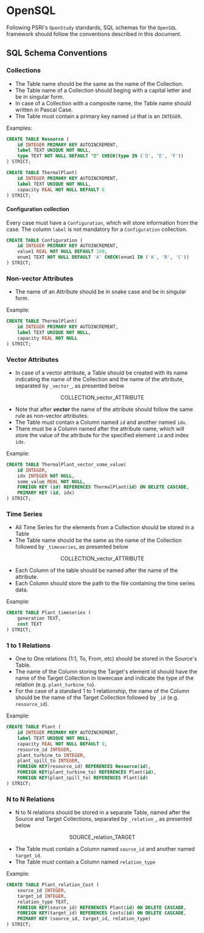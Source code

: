 # OpenSQL

Following PSRI's `OpenStudy` standards, SQL schemas for the `OpenSQL` framework should follow the conventions described in this document.


## SQL Schema Conventions


### Collections

- The Table name should be the same as the name of the Collection.
- The Table name of a Collection should beging with a capital letter and be in singular form.
- In case of a Collection with a composite name, the Table name should written in Pascal Case.
- The Table must contain a primary key named `id` that is an `INTEGER`.

Examples:


```sql
CREATE TABLE Resource (
    id INTEGER PRIMARY KEY AUTOINCREMENT,
    label TEXT UNIQUE NOT NULL,
    type TEXT NOT NULL DEFAULT "D" CHECK(type IN ('D', 'E', 'F'))
) STRICT;

CREATE TABLE ThermalPlant(
    id INTEGER PRIMARY KEY AUTOINCREMENT,
    label TEXT UNIQUE NOT NULL,
    capacity REAL NOT NULL DEFAULT 0
) STRICT;
```

#### Configuration collection

Every case must have a `Configuration`, which will store information from the case. 
The column `label` is not mandatory for a `Configuration` collection.

```sql
CREATE TABLE Configuration (
    id INTEGER PRIMARY KEY AUTOINCREMENT,
    value1 REAL NOT NULL DEFAULT 100,
    enum1 TEXT NOT NULL DEFAULT 'A' CHECK(enum1 IN ('A', 'B', 'C'))
) STRICT;
```


### Non-vector Attributes

- The name of an Attribute should be in snake case and be in singular form.

Example:
```sql
CREATE TABLE ThermalPlant(
    id INTEGER PRIMARY KEY AUTOINCREMENT,
    label TEXT UNIQUE NOT NULL,
    capacity REAL NOT NULL
) STRICT;
```

### Vector Attributes

- In case of a vector attribute, a Table should be created with its name indicating the name of the Collection and the name of the attribute, separated by `_vector_`, as presented below

<p style="text-align: center;"> COLLECTION_vector_ATTRIBUTE</p>

- Note that after **_vector_** the name of the attribute should follow the same rule as non-vector attributes.
- The Table must contain a Column named `id` and another named `idx`.
- There must be a Column named after the attribute name, which will store the value of the attribute for the specified element `id` and index `idx`.

Example:
```sql
CREATE TABLE ThermalPlant_vector_some_value(
    id INTEGER,
    idx INTEGER NOT NULL,
    some_value REAL NOT NULL,
    FOREIGN KEY (id) REFERENCES ThermalPlant(id) ON DELETE CASCADE,
    PRIMARY KEY (id, idx)
) STRICT;
```

### Time Series

- All Time Series for the elements from a Collection should be stored in a Table
- The Table name should be the same as the name of the Collection followed by `_timeseries`, as presented below

<p style="text-align: center"> COLLECTION_vector_ATTRIBUTE</p>

- Each Column of the table should be named after the name of the attribute.
- Each Column should store the path to the file containing the time series data.

Example:

```sql
CREATE TABLE Plant_timeseries (
    generation TEXT,
    cost TEXT
) STRICT;
```

### 1 to 1 Relations

- One to One relations (1:1, To, From, etc) should be stored in the Source's Table.
- The name of the Column storing the Target's element id should have the name of the Target Collection in lowercase and indicate the type of the relation (e.g. `plant_turbine_to`).
- For the case of a standard 1 to 1 relationship, the name of the Column should be the name of the Target Collection followed by `_id` (e.g. `resource_id`).

Example:

```sql
CREATE TABLE Plant (
    id INTEGER PRIMARY KEY AUTOINCREMENT,
    label TEXT UNIQUE NOT NULL,
    capacity REAL NOT NULL DEFAULT 0,
    resource_id INTEGER,
    plant_turbine_to INTEGER,
    plant_spill_to INTEGER,
    FOREIGN KEY(resource_id) REFERENCES Resource(id),
    FOREIGN KEY(plant_turbine_to) REFERENCES Plant(id),
    FOREIGN KEY(plant_spill_to) REFERENCES Plant(id)
) STRICT;
```

### N to N Relations

- N to N relations should be stored in a separate Table, named after the Source and Target Collections, separated by `_relation_`, as presented below

<p style="text-align: center"> SOURCE_relation_TARGET</p>

- The Table must contain a Column named `source_id` and another named `target_id`.
- The Table must contain a Column named `relation_type`

Example:

```sql
CREATE TABLE Plant_relation_Cost (
    source_id INTEGER,
    target_id INTEGER,
    relation_type TEXT,
    FOREIGN KEY(source_id) REFERENCES Plant(id) ON DELETE CASCADE,
    FOREIGN KEY(target_id) REFERENCES Costs(id) ON DELETE CASCADE,
    PRIMARY KEY (source_id, target_id, relation_type)
) STRICT;
```